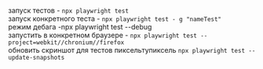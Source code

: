 запуск тестов - `npx playwright test`  
запуск конкретного теста - `npx playwright test - g "nameTest"`  
режим дебага -npx playwright test --debug  
запустить в конкретном браузере - `npx playwright test --project=webkit//chronium//firefox`  
обновить скриншот для тестов пиксельтупиксель `npx playwright test -- update-snapshots`  

